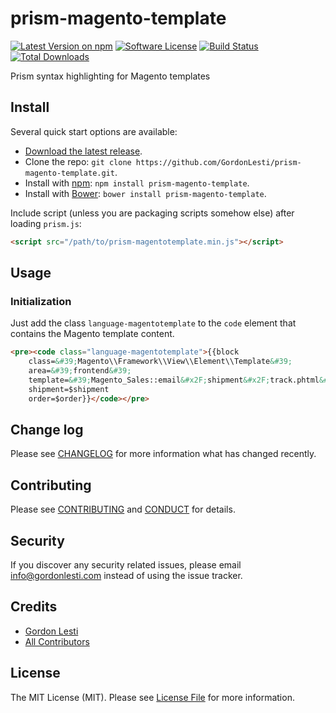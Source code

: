 # prism-magento-template

[![Latest Version on npm][ico-version]][link-npm]
[![Software License][ico-license]](LICENSE.md)
[![Build Status][ico-travis]][link-travis]
[![Total Downloads][ico-downloads]][link-downloads]

Prism syntax highlighting for Magento templates

## Install

Several quick start options are available:
* [Download the latest release](https://github.com/GordonLesti/prism-magento-template/releases/latest).
* Clone the repo: `git clone https://github.com/GordonLesti/prism-magento-template.git`.
* Install with [npm](https://www.npmjs.com/): `npm install prism-magento-template`.
* Install with [Bower](http://bower.io): `bower install prism-magento-template`.

Include script (unless you are packaging scripts somehow else) after loading `prism.js`:

```html
<script src="/path/to/prism-magentotemplate.min.js"></script>
```

## Usage

### Initialization

Just add the class `language-magentotemplate` to the `code` element that contains the Magento template content.

```html
<pre><code class="language-magentotemplate">{{block
    class=&#39;Magento\\Framework\\View\\Element\\Template&#39;
    area=&#39;frontend&#39;
    template=&#39;Magento_Sales::email&#x2F;shipment&#x2F;track.phtml&#39;
    shipment=$shipment
    order=$order}}</code></pre>
```

## Change log

Please see [CHANGELOG](CHANGELOG.md) for more information what has changed recently.

## Contributing

Please see [CONTRIBUTING](CONTRIBUTING.md) and [CONDUCT](CONDUCT.md) for details.

## Security

If you discover any security related issues, please email info@gordonlesti.com instead of using the issue tracker.

## Credits

- [Gordon Lesti][link-author]
- [All Contributors][link-contributors]

## License

The MIT License (MIT). Please see [License File](LICENSE.md) for more information.

[ico-version]: https://img.shields.io/npm/v/prism-magento-template.svg?style=flat-square
[ico-license]: https://img.shields.io/github/license/GordonLesti/prism-magento-template.svg?style=flat-square
[ico-travis]: https://img.shields.io/travis/GordonLesti/prism-magento-template/master.svg?style=flat-square
[ico-downloads]: https://img.shields.io/npm/dt/prism-magento-template.svg?style=flat-square

[link-npm]: https://www.npmjs.com/package/prism-magento-template
[link-travis]: https://travis-ci.org/GordonLesti/prism-magento-template
[link-downloads]: https://www.npmjs.com/package/prism-magento-template
[link-author]: https://gordonlesti.com/
[link-contributors]: ../../contributors
